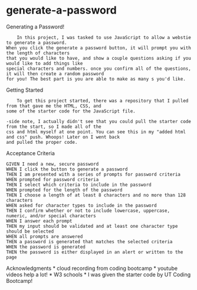 # generate-a-password

Generating a Password!

        In this project, I was tasked to use JavaScript to allow a webstie to generate a password. 
    When you click the generate a password button, it will prompt you with the length of characters 
    that you would like to have, and show a couple questions asking if you would like to add things like 
    special characters and numbers. once you confirm all of the questions, it will then create a random password 
    for you! The best part is you are able to make as many s you'd like. 

Getting Started

        To get this project started, there was a repository that I pulled from that gave me the HTML, CSS, and 
    some of the starter code for the JavaScript file. 

    -side note, I actually didn't see that you could pull the starter code from the start, so I made all of the
    css and html myself at one point. You can see this in my "added html and css" push. Whoops! Later on I went back
    and pulled the proper code. 

Acceptance Criteria

    GIVEN I need a new, secure password
    WHEN I click the button to generate a password
    THEN I am presented with a series of prompts for password criteria
    WHEN prompted for password criteria
    THEN I select which criteria to include in the password
    WHEN prompted for the length of the password
    THEN I choose a length of at least 8 characters and no more than 128 characters
    WHEN asked for character types to include in the password
    THEN I confirm whether or not to include lowercase, uppercase, numeric, and/or special characters
    WHEN I answer each prompt
    THEN my input should be validated and at least one character type should be selected
    WHEN all prompts are answered
    THEN a password is generated that matches the selected criteria
    WHEN the password is generated
    THEN the password is either displayed in an alert or written to the page

Acknowledgments
    * cloud recording from coding bootcamp
    * youtube videos help a lot!
    * W3 schools
    * I was given the starter code by UT Coding Bootcamp!